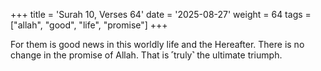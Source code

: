 +++
title = 'Surah 10, Verses 64'
date = '2025-08-27'
weight = 64
tags = ["allah", "good", "life", "promise"]
+++

For them is good news in this worldly life and the Hereafter. There is no change in the promise of Allah. That is ˹truly˺ the ultimate triumph.